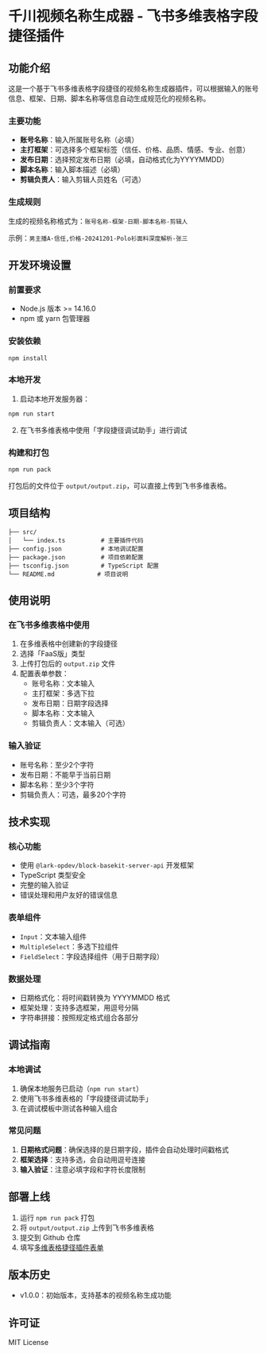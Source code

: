 # 千川视频名称生成器 - 飞书多维表格字段捷径插件

## 功能介绍

这是一个基于飞书多维表格字段捷径的视频名称生成器插件，可以根据输入的账号信息、框架、日期、脚本名称等信息自动生成规范化的视频名称。

### 主要功能

- **账号名称**：输入所属账号名称（必填）
- **主打框架**：可选择多个框架标签（信任、价格、品质、情感、专业、创意）
- **发布日期**：选择预定发布日期（必填，自动格式化为YYYYMMDD）
- **脚本名称**：输入脚本描述（必填）
- **剪辑负责人**：输入剪辑人员姓名（可选）

### 生成规则

生成的视频名称格式为：`账号名称-框架-日期-脚本名称-剪辑人`

示例：`男主播A-信任,价格-20241201-Polo衫面料深度解析-张三`

## 开发环境设置

### 前置要求

- Node.js 版本 >= 14.16.0
- npm 或 yarn 包管理器

### 安装依赖

```bash
npm install
```

### 本地开发

1. 启动本地开发服务器：

```bash
npm run start
```

2. 在飞书多维表格中使用「字段捷径调试助手」进行调试

### 构建和打包

```bash
npm run pack
```

打包后的文件位于 `output/output.zip`，可以直接上传到飞书多维表格。

## 项目结构

```
├── src/
│   └── index.ts          # 主要插件代码
├── config.json           # 本地调试配置
├── package.json          # 项目依赖配置
├── tsconfig.json         # TypeScript 配置
└── README.md            # 项目说明
```

## 使用说明

### 在飞书多维表格中使用

1. 在多维表格中创建新的字段捷径
2. 选择「FaaS版」类型
3. 上传打包后的 `output.zip` 文件
4. 配置表单参数：
   - 账号名称：文本输入
   - 主打框架：多选下拉
   - 发布日期：日期字段选择
   - 脚本名称：文本输入
   - 剪辑负责人：文本输入（可选）

### 输入验证

- 账号名称：至少2个字符
- 发布日期：不能早于当前日期
- 脚本名称：至少3个字符
- 剪辑负责人：可选，最多20个字符

## 技术实现

### 核心功能

- 使用 `@lark-opdev/block-basekit-server-api` 开发框架
- TypeScript 类型安全
- 完整的输入验证
- 错误处理和用户友好的错误信息

### 表单组件

- `Input`：文本输入组件
- `MultipleSelect`：多选下拉组件
- `FieldSelect`：字段选择组件（用于日期字段）

### 数据处理

- 日期格式化：将时间戳转换为 YYYYMMDD 格式
- 框架处理：支持多选框架，用逗号分隔
- 字符串拼接：按照规定格式组合各部分

## 调试指南

### 本地调试

1. 确保本地服务已启动（`npm run start`）
2. 使用飞书多维表格的「字段捷径调试助手」
3. 在调试模板中测试各种输入组合

### 常见问题

1. **日期格式问题**：确保选择的是日期字段，插件会自动处理时间戳格式
2. **框架选择**：支持多选，会自动用逗号连接
3. **输入验证**：注意必填字段和字符长度限制

## 部署上线

1. 运行 `npm run pack` 打包
2. 将 `output/output.zip` 上传到飞书多维表格
3. 提交到 Github 仓库
4. 填写[多维表格捷径插件表单](https://feishu.feishu.cn/share/base/form/shrcnwTXnFVAbMPOSeaOFwIAnbf)

## 版本历史

- v1.0.0：初始版本，支持基本的视频名称生成功能

## 许可证

MIT License